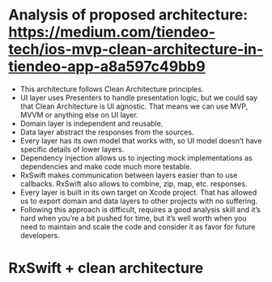 
# Analysis of proposed architecture: https://medium.com/tiendeo-tech/ios-mvp-clean-architecture-in-tiendeo-app-a8a597c49bb9
- This architecture follows Clean Architecture principles.
- UI layer uses Presenters to handle presentation logic, but we could say that Clean Architecture is UI agnostic. That means we can use MVP, MVVM or anything else on UI layer.
- Domain layer is independent and reusable.
- Data layer abstract the responses from the sources.
- Every layer has its own model that works with, so UI model doesn’t have specific details of lower layers.
- Dependency injection allows us to injecting mock implementations as dependencies and make code much more testable.
- RxSwift makes communication between layers easier than to use callbacks. RxSwift also allows to combine, zip, map, etc. responses.
- Every layer is built in its own target on Xcode project. That has allowed us to export domain and data layers to other projects with no suffering.
- Following this approach is difficult, requires a good analysis skill and it’s hard when you’re a bit pushed for time, but it’s well worth when you need to maintain and scale the code and consider it as favor for future developers.

# RxSwift + clean architecture